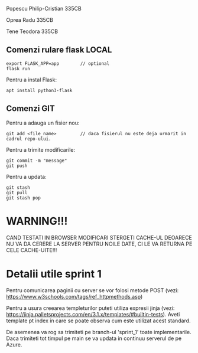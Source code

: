 Popescu Philip-Cristian 335CB

Oprea Radu 335CB

Tene Teodora 335CB

<h2>Comenzi rulare flask LOCAL</h2>

    export FLASK_APP=app        // optional
    flask run

Pentru a instal Flask:
    
    apt install python3-flask

<h2>Comenzi GIT</h2>

Pentru a adauga un fisier nou:

    git add <file_name>         // daca fisierul nu este deja urmarit in cadrul repo-ului.

Pentru a trimite modificarile:

    git commit -m "message"
    git push

Pentru a updata:
    
    git stash
    git pull
    git stash pop


<h1>WARNING!!!</h1>

CAND TESTATI IN BROWSER MODIFICARI STERGETI CACHE-UL DEOARECE NU VA DA CERERE LA SERVER PENTRU NOILE DATE, 
CI LE VA RETURNA PE CELE CACHE-UITE!!!


<h1>Detalii utile sprint 1</h1>

Pentru comunicarea paginii cu server se vor folosi metode POST (vezi: https://www.w3schools.com/tags/ref_httpmethods.asp)

Pentru a usura creearea templeturilor puteti utiliza expresii jinja 
(vezi: https://jinja.palletsprojects.com/en/3.1.x/templates/#builtin-tests). Aveti template pt index in care se poate 
observa cum este utilizat acest standard.

De asemenea va rog sa trimiteti pe branch-ul 'sprint_1' toate implementarile. Daca trimiteti tot timpul pe main se va updata
in continuu serverul de pe Azure.


